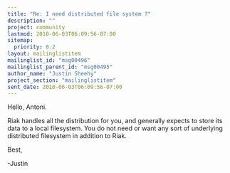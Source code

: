 ```yaml
---
title: "Re: I need distributed file system ?"
description: ""
project: community
lastmod: 2010-06-03T06:09:56-07:00
sitemap:
  priority: 0.2
layout: mailinglistitem
mailinglist_id: "msg00496"
mailinglist_parent_id: "msg00495"
author_name: "Justin Sheehy"
project_section: "mailinglistitem"
sent_date: 2010-06-03T06:09:56-07:00
---
```



Hello, Antoni.

Riak handles all the distribution for you, and generally expects to
store its data to a local filesystem. You do not need or want any
sort of underlying distributed filesystem in addition to Riak.

Best,

-Justin

